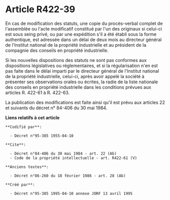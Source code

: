 # Article R422-39

En cas de modification des statuts, une copie du procès-verbal complet de l'assemblée ou l'acte modificatif constitué par
l'un des originaux si celui-ci est sous seing privé, ou par une expédition s'il a été établi sous la forme authentique, est
adressée dans un délai de deux mois au directeur général de l'Institut national de la propriété industrielle et au président
de la compagnie des conseils en propriété industrielle. 

Si les nouvelles dispositions des statuts ne sont pas conformes aux dispositions législatives ou réglementaires, et si la
régularisation n'en est pas faite dans le délai imparti par le directeur général de l'Institut national de la propriété
industrielle, celui-ci, après avoir appelé la société à présenter ses observations orales ou écrites, la radie de la liste
nationale des conseils en propriété industrielle dans les conditions prévues aux articles R. 422-61 à R. 422-63. 

La publication des modifications est faite ainsi qu'il est prévu aux articles 22 et suivants du décret n° 84-406 du 30 mai
1984.

**Liens relatifs à cet article**

	**Codifié par**:

	  - Décret n°95-385 1955-04-10

	**Cite**:

	  - Décret n°84-406 du 30 mai 1984 - art. 22 (Ab)
	  - Code de la propriété intellectuelle - art. R422-61 (V)

	**Anciens textes**:

	  - Décret n°86-260 du 18 février 1986 - art. 28 (Ab)

	**Créé par**:

	  - Décret n°95-385 1995-04-10 annexe JORF 13 avril 1995
